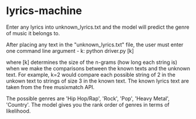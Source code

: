 # lyrics-machine
Enter any lyrics into unknown_lyrics.txt and the model will predict the genre of music it belongs to.

After placing any text in the "unknown_lyrics.txt" file, the user must enter one command line argument - k:
python driver.py [k]

where [k] determines the size of the n-grams (how long each string is) when we make the comparisons between the known texts and the unknown text. For example, k=2 would compare each possible string of 2 in the unkown text to strings of size 3 in the known text. The known lyrics text are taken from the free musixmatch API.

The possible genres are 'Hip Hop/Rap', 'Rock', 'Pop', 'Heavy Metal', 'Country'. The model gives you the rank order of genres in terms of likelihood.
